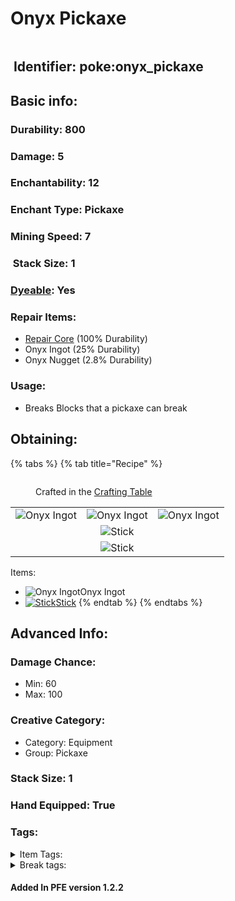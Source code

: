 # Onyx Pickaxe



<figure><img src="https://github.com/user-attachments/assets/9fbada47-b090-4b56-a50c-9e83343b2c3e" alt=""><figcaption></figcaption></figure>

## <img src="https://minecraft.wiki/images/Name_Tag_JE2_BE2.png?cbdc1" alt="" data-size="line"> Identifier: **poke:onyx\_pickaxe** <a href="#identifier" id="identifier"></a>

## Basic info:

### Durability: 800 <a href="#durability" id="durability"></a>

### Damage: 5 <a href="#damage" id="damage"></a>

### Enchantability: 12 <a href="#enchantability" id="enchantability"></a>

### Enchant Type: Pickaxe <a href="#enchant-type" id="enchant-type"></a>

### Mining Speed: 7 <a href="#mining-speed" id="mining-speed"></a>

### <img src="https://minecraft.wiki/images/Light_Gray_Bundle_JE1_BE1.png?b552e" alt="" data-size="line"> Stack Size: 1

### <img src="https://minecraft.wiki/images/Red_Dye_JE3_BE3.png?fbdd1" alt="" data-size="line">[Dyeable](https://minecraft.wiki/w/Dye#Dyeing_armor): Yes

### Repair Items: <a href="#repair" id="repair"></a>

* [<img src="https://github.com/ItsMePok/PFE/assets/136857747/f15d8501-f297-4a77-b6de-3681297cdb09" alt="" data-size="line">Repair Core](../../items/cores/repair-core.md) (100% Durability)
* Onyx Ingot (25% Durability)
* Onyx Nugget (2.8% Durability)

### Usage:

* Breaks Blocks that a pickaxe can break

## Obtaining:

{% tabs %}
{% tab title="Recipe" %}
<figure><img src="https://minecraft.wiki/images/thumb/Crafting_Table_JE4_BE3.png/150px-Crafting_Table_JE4_BE3.png?5767f" alt=""><figcaption><p>Crafted in the <a href="https://minecraft.wiki/w/Crafting_Table">Crafting Table</a></p></figcaption></figure>

|                                                                                                |                                                                                                |                                                                                                |
| :--------------------------------------------------------------------------------------------: | :--------------------------------------------------------------------------------------------: | :--------------------------------------------------------------------------------------------: |
| ![Onyx Ingot](https://github.com/user-attachments/assets/637c75db-659f-4e80-b8a0-1454c23727b6) | ![Onyx Ingot](https://github.com/user-attachments/assets/637c75db-659f-4e80-b8a0-1454c23727b6) | ![Onyx Ingot](https://github.com/user-attachments/assets/637c75db-659f-4e80-b8a0-1454c23727b6) |
|                                                                                                |                 ![Stick](https://minecraft.wiki/images/Stick_JE1_BE1.png?1fc15)                |                                                                                                |
|                                                                                                |                 ![Stick](https://minecraft.wiki/images/Stick_JE1_BE1.png?1fc15)                |                                                                                                |

Items:

* <img src="https://github.com/user-attachments/assets/637c75db-659f-4e80-b8a0-1454c23727b6" alt="Onyx Ingot" data-size="line">Onyx Ingot
* [<img src="https://minecraft.wiki/images/Stick_JE1_BE1.png?1fc15" alt="Stick" data-size="line">Stick](https://minecraft.wiki/w/Stick)
{% endtab %}
{% endtabs %}

## Advanced Info:

### Damage Chance:

* Min: 60
* Max: 100

### Creative Category:

* Category: Equipment
* Group: Pickaxe

### Stack Size: 1 <a href="#stack-size" id="stack-size"></a>

### Hand Equipped: True <a href="#hand-equipped" id="hand-equipped"></a>

### Tags:

<details>

<summary>Item Tags:</summary>

* minecraft:is\_pickaxe
* minecraft:digger
* minecraft:is\_tool
* pfe:pickaxe

</details>

<details>

<summary>Break tags:</summary>

* pickaxe
* stone
* metal
* rail
* stone\_pick\_diggable
* wood\_pick\_diggable
* iron\_pick\_diggable
* minecraft:wood\_tier\_destructible
* minecraft:stone\_tier\_destructible
* minecraft:gold\_tier\_destructible
* minecraft:iron\_tier\_destructible
* minecraft:diamond\_tier\_destructible
* minecraft:netherite\_tier\_destructible
* minecraft:is\_pickaxe\_item\_destructible

</details>

#### Added In PFE version 1.2.2
